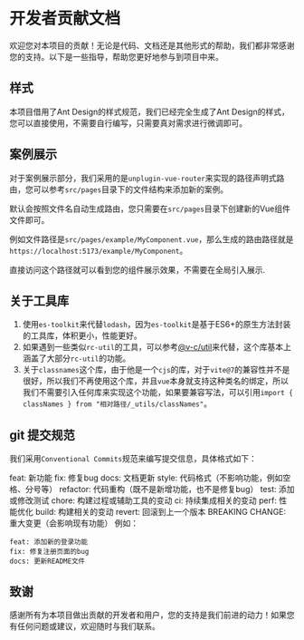 # 开发者贡献文档

欢迎您对本项目的贡献！无论是代码、文档还是其他形式的帮助，我们都非常感谢您的支持。以下是一些指导，帮助您更好地参与到项目中来。

## 样式

本项目借用了Ant Design的样式规范，我们已经完全生成了Ant Design的样式，您可以直接使用，不需要自行编写，只需要真对需求进行微调即可。

## 案例展示

对于案例展示部分，我们采用的是`unplugin-vue-router`来实现的路径声明式路由，您可以参考`src/pages`目录下的文件结构来添加新的案例。

默认会按照文件名自动生成路由，您只需要在`src/pages`目录下创建新的Vue组件文件即可。

例如文件路径是`src/pages/example/MyComponent.vue`，那么生成的路由路径就是`https://localhost:5173/example/MyComponent`。

直接访问这个路径就可以看到您的组件展示效果，不需要在全局引入展示.

## 关于工具库

1. 使用`es-toolkit`来代替`lodash`，因为`es-toolkit`是基于ES6+的原生方法封装的工具库，体积更小，性能更好。
2. 如果遇到一些类似`rc-util`的工具，可以参考[@v-c/util](https://github.com/antdv-next/vue-components/tree/main/packages/util)来代替，这个库基本上涵盖了大部分`rc-util`的功能。
3. 关于`classnames`这个库，由于他是一个`cjs`的库，对于`vite@7`的兼容性并不是很好，所以我们不再使用这个库，并且`vue`本身就支持这种类名的绑定，所以我们不需要引入任何库来实现这个功能，如果要兼容写法，可以引用`import { classNames } from "相对路径/_utils/classNames"`。

## git 提交规范

我们采用`Conventional Commits`规范来编写提交信息，具体格式如下：

feat: 新功能
fix: 修复bug
docs: 文档更新
style: 代码格式（不影响功能，例如空格、分号等）
refactor: 代码重构（既不是新增功能，也不是修复bug）
test: 添加或修改测试
chore: 构建过程或辅助工具的变动
ci: 持续集成相关的变动
perf: 性能优化
build: 构建相关的变动
revert: 回滚到上一个版本
BREAKING CHANGE: 重大变更（会影响现有功能）
例如：

```
feat: 添加新的登录功能
fix: 修复注册页面的bug
docs: 更新README文件
```

## 致谢

感谢所有为本项目做出贡献的开发者和用户，您的支持是我们前进的动力！如果您有任何问题或建议，欢迎随时与我们联系。
